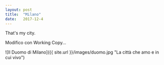 ```yaml
---
layout: post
title:  "Milano"
date:   2017-12-4
---
```


That's my city.

Modifico con Working Copy...

![Il Duomo di Milano]({{ site.url }}/images/duomo.jpg "La città che amo e in cui vivo")